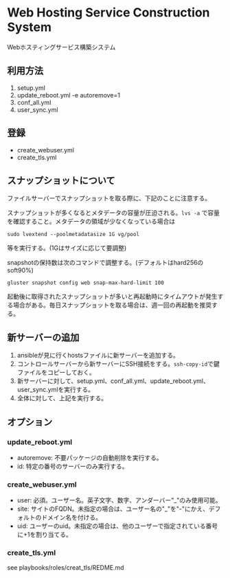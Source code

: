 # Web Hosting Service Construction System

Webホスティングサービス構築システム

## 利用方法

1. setup.yml
2. update_reboot.yml -e autoremove=1
3. conf_all.yml
4. user_sync.yml

## 登録

- create_webuser.yml
- create_tls.yml

## スナップショットについて

ファイルサーバーでスナップショットを取る際に、下記のことに注意する。

スナップショットが多くなるとメタデータの容量が圧迫される。`lvs -a` で容量を確認すること。メタデータの領域が少なくなっている場合は

```
sudo lvextend --poolmetadatasize 1G vg/pool
```

等を実行する。(1Gはサイズに応じて要調整)

snapshotの保持数は次のコマンドで調整する。(デフォルトはhard256のsoft90%)

```
gluster snapshot config web snap-max-hard-limit 100
```

起動後に取得されたスナップショットが多いと再起動時にタイムアウトが発生する場合がある。毎日スナップショットを取る場合は、週一回の再起動を推奨する。

## 新サーバーの追加

1. ansibleが見に行くhostsファイルに新サーバーを追加する。
2. コントロールサーバーから新サーバーにSSH接続をする。`ssh-copy-id`で鍵ファイルをコピーしておく。
3. 新サーバーに対して、setup.yml、conf_all.yml、update_reboot.yml、user_sync.ymlを実行する。
4. 全体に対して、上記を実行する。

## オプション

### update_reboot.yml

- autoremove: 不要パッケージの自動削除を実行する。
- id: 特定の番号のサーバーのみ実行する。

### create_webuser.yml

- user: 必須。ユーザー名。英子文字、数字、アンダーバー"_"のみ使用可能。
- site: サイトのFQDN。未指定の場合は、ユーザー名の"_"を"-"にかえ、デフォルトのドメイン名を付ける。
- uid: ユーザーのuid。未指定の場合は、他のユーザーで指定されている番号に+1を割り当てる。

### create_tls.yml

see playbooks/roles/creat_tls/REDME.md
